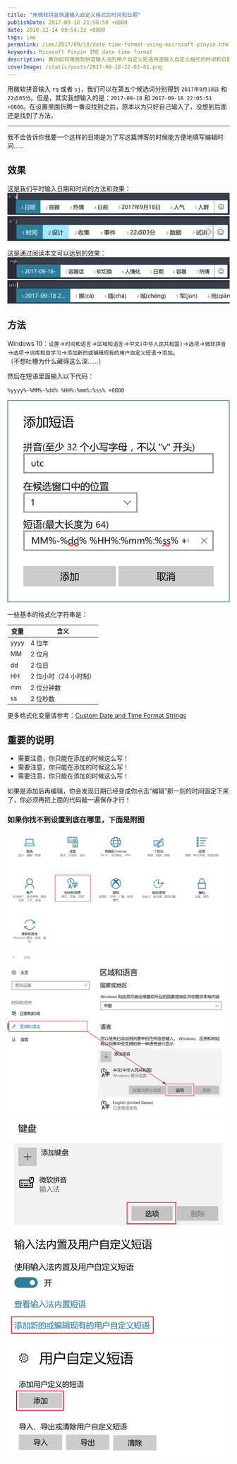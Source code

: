 ```yaml
---
title: "用微软拼音快速输入自定义格式的时间和日期"
publishDate: 2017-09-18 21:58:58 +0800
date: 2018-12-14 09:54:33 +0800
tags: ime
permalink: /ime/2017/09/18/date-time-format-using-microsoft-pinyin.html
keywords: Micosoft Pinyin IME date time format
description: 教你如何用微软拼音输入法的用户自定义短语快速输入自定义格式的时间和日期。
coverImage: /static/posts/2017-09-18-22-03-01.png
---
```


用微软拼音输入 `rq` 或者 `sj`，我们可以在第五个候选词分别得到 `2017年9月18日` 和 `22点05分`。但是，其实我想输入的是：`2017-09-18` 和 `2017-09-18 22:05:51 +0800`。在设置里面折腾一番没找到之后，原本以为只好自己输入了，没想到后面还是找到了方法。

---

我不会告诉你我要一个这样的日期是为了写这篇博客的时候能方便地填写编辑时间……

## 效果

这是我们平时输入日期和时间的方法和效果：  
![日期](/static/posts/2017-09-18-22-03-01.png)  
![时间](/static/posts/2017-09-18-22-03-14.png)

这是通过阅读本文可以达到的效果：  
![横线分割的日期](/static/posts/2017-09-18-22-08-02.png)  
![UTC 时间](/static/posts/2017-09-18-22-10-44.png)

## 方法

Windows 10：`设置`→`时间和语言`→`区域和语言`→`中文(中华人民共和国)`→`选项`→`微软拼音`→`选项`→`词库和自学习`→`添加新的或编辑现有的用户自定义短语`→`添加`。  
（不想吐槽为什么藏得这么深……）

然后在短语里面输入以下代码：

```
%yyyy%-%MM%-%dd% %HH%:%mm%:%ss% +0800
```

![添加 UTC 时间](/static/posts/2017-09-18-22-20-20.png)

一些基本的格式化字符串是：

变量|含义
-|-
yyyy|4 位年
MM|2 位月
dd|2 位日
HH|2 位小时（24 小时制）
mm|2 位分钟数
ss|2 位秒数

更多格式化变量请参考：[Custom Date and Time Format Strings](https://docs.microsoft.com/en-us/dotnet/standard/base-types/custom-date-and-time-format-strings?wt.mc_id=MVP)

## 重要的说明

- 需要注意，你只能在添加的时候这么写！
- 需要注意，你只能在添加的时候这么写！
- 需要注意，你只能在添加的时候这么写！

如果是添加后再编辑，你会发现日期已经变成你点击“编辑”那一刻的时间固定下来了，你必须再把上面的代码敲一遍保存才行！

### 如果你找不到设置到底在哪里，下面是附图

![设置](/static/posts/2017-09-18-22-19-20.png)  
![语言选项](/static/posts/2017-09-18-22-13-36.png)  
![输入法选项](/static/posts/2017-09-18-22-14-05.png)  
![编辑短语](/static/posts/2017-09-18-22-16-36.png)  
![添加短语](/static/posts/2017-09-18-22-17-08.png)

